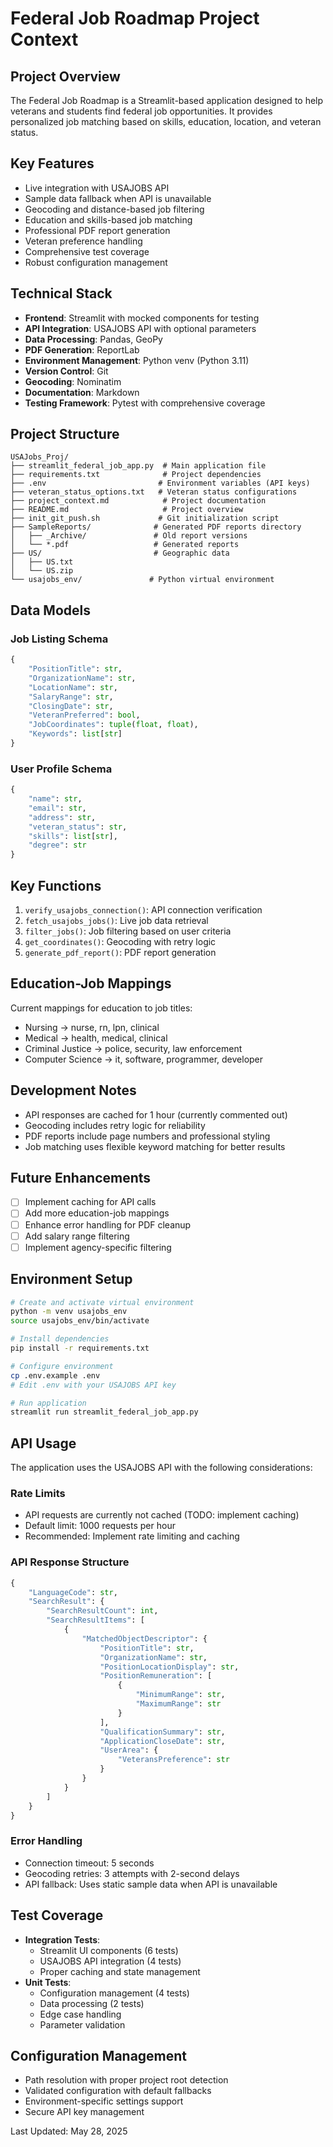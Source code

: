 # Federal Job Roadmap Project Context

## Project Overview
The Federal Job Roadmap is a Streamlit-based application designed to help veterans and students find federal job opportunities. It provides personalized job matching based on skills, education, location, and veteran status.

## Key Features
- Live integration with USAJOBS API
- Sample data fallback when API is unavailable
- Geocoding and distance-based job filtering
- Education and skills-based job matching
- Professional PDF report generation
- Veteran preference handling
- Comprehensive test coverage
- Robust configuration management

## Technical Stack
- **Frontend**: Streamlit with mocked components for testing
- **API Integration**: USAJOBS API with optional parameters
- **Data Processing**: Pandas, GeoPy
- **PDF Generation**: ReportLab
- **Environment Management**: Python venv (Python 3.11)
- **Version Control**: Git
- **Geocoding**: Nominatim
- **Documentation**: Markdown
- **Testing Framework**: Pytest with comprehensive coverage

## Project Structure
```
USAJobs_Proj/
├── streamlit_federal_job_app.py  # Main application file
├── requirements.txt              # Project dependencies
├── .env                         # Environment variables (API keys)
├── veteran_status_options.txt   # Veteran status configurations
├── project_context.md            # Project documentation
├── README.md                     # Project overview
├── init_git_push.sh             # Git initialization script
├── SampleReports/              # Generated PDF reports directory
│   ├── _Archive/               # Old report versions
│   └── *.pdf                   # Generated reports
├── US/                         # Geographic data
│   ├── US.txt
│   └── US.zip
└── usajobs_env/               # Python virtual environment
```

## Data Models

### Job Listing Schema
```python
{
    "PositionTitle": str,
    "OrganizationName": str,
    "LocationName": str,
    "SalaryRange": str,
    "ClosingDate": str,
    "VeteranPreferred": bool,
    "JobCoordinates": tuple(float, float),
    "Keywords": list[str]
}
```

### User Profile Schema
```python
{
    "name": str,
    "email": str,
    "address": str,
    "veteran_status": str,
    "skills": list[str],
    "degree": str
}
```

## Key Functions
1. `verify_usajobs_connection()`: API connection verification
2. `fetch_usajobs_jobs()`: Live job data retrieval
3. `filter_jobs()`: Job filtering based on user criteria
4. `get_coordinates()`: Geocoding with retry logic
5. `generate_pdf_report()`: PDF report generation

## Education-Job Mappings
Current mappings for education to job titles:
- Nursing → nurse, rn, lpn, clinical
- Medical → health, medical, clinical
- Criminal Justice → police, security, law enforcement
- Computer Science → it, software, programmer, developer

## Development Notes
- API responses are cached for 1 hour (currently commented out)
- Geocoding includes retry logic for reliability
- PDF reports include page numbers and professional styling
- Job matching uses flexible keyword matching for better results

## Future Enhancements
- [ ] Implement caching for API calls
- [ ] Add more education-job mappings
- [ ] Enhance error handling for PDF cleanup
- [ ] Add salary range filtering
- [ ] Implement agency-specific filtering

## Environment Setup
```bash
# Create and activate virtual environment
python -m venv usajobs_env
source usajobs_env/bin/activate

# Install dependencies
pip install -r requirements.txt

# Configure environment
cp .env.example .env
# Edit .env with your USAJOBS API key

# Run application
streamlit run streamlit_federal_job_app.py
```

## API Usage
The application uses the USAJOBS API with the following considerations:

### Rate Limits
- API requests are currently not cached (TODO: implement caching)
- Default limit: 1000 requests per hour
- Recommended: Implement rate limiting and caching

### API Response Structure
```python
{
    "LanguageCode": str,
    "SearchResult": {
        "SearchResultCount": int,
        "SearchResultItems": [
            {
                "MatchedObjectDescriptor": {
                    "PositionTitle": str,
                    "OrganizationName": str,
                    "PositionLocationDisplay": str,
                    "PositionRemuneration": [
                        {
                            "MinimumRange": str,
                            "MaximumRange": str
                        }
                    ],
                    "QualificationSummary": str,
                    "ApplicationCloseDate": str,
                    "UserArea": {
                        "VeteransPreference": str
                    }
                }
            }
        ]
    }
}
```

### Error Handling
- Connection timeout: 5 seconds
- Geocoding retries: 3 attempts with 2-second delays
- API fallback: Uses static sample data when API is unavailable

## Test Coverage
- **Integration Tests**:
  - Streamlit UI components (6 tests)
  - USAJOBS API integration (4 tests)
  - Proper caching and state management
- **Unit Tests**:
  - Configuration management (4 tests)
  - Data processing (2 tests)
  - Edge case handling
  - Parameter validation

## Configuration Management
- Path resolution with proper project root detection
- Validated configuration with default fallbacks
- Environment-specific settings support
- Secure API key management

Last Updated: May 28, 2025
